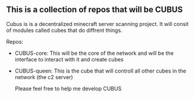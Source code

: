 ## This is a collection of repos that will be CUBUS

Cubus is is a decentralized minecraft server scanning project. It will consit of modules called cubes that do diffrent things.

Repos:
- CUBUS-core: This will be the core of the network and will be the interface to interact with it and create cubes
- CUBUS-queen: This is the cube that will controll all other cubes in  the network (the c2 server)

  Please feel free to help me develop CUBUS
